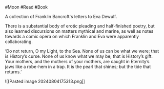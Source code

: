 #Moon #Read #Book 

A collection of Franklin Bancroft's letters to Eva Dewulf.

There is a substantial body of erotic pleading and half-finished poetry, but also learned discursions on matters mythical and marine, as well as notes towards a comic opera on which Franklin and Eva were apparently collaborating.

‘Do not return, O my Light, to the Sea. None of us can be what we were; that is History’s curse. None of us know what we may be; that is History’s gift. Your mothers, and the mothers of your mothers, are caught in Eternity’s jaws like a robe-hem in a trap. It is the pearl that shines; but the tide that returns.’

![[Pasted image 20240804175313.png]]